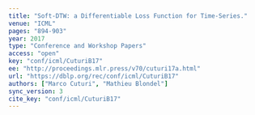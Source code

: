 ```yaml
---
title: "Soft-DTW: a Differentiable Loss Function for Time-Series."
venue: "ICML"
pages: "894-903"
year: 2017
type: "Conference and Workshop Papers"
access: "open"
key: "conf/icml/CuturiB17"
ee: "http://proceedings.mlr.press/v70/cuturi17a.html"
url: "https://dblp.org/rec/conf/icml/CuturiB17"
authors: ["Marco Cuturi", "Mathieu Blondel"]
sync_version: 3
cite_key: "conf/icml/CuturiB17"
---
```

